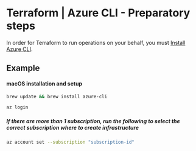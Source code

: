 # Terraform | Azure CLI - Preparatory steps

In order for Terraform to run operations on your behalf, you must [Install Azure CLI](https://learn.microsoft.com/en-us/cli/azure/install-azure-cli).

## Example

#### macOS installation and setup

```bash
brew update && brew install azure-cli
```


```bash
az login
```

##### If there are more than 1 subscription, run the following to select the correct subscription where to create infrastructure

```bash
az account set --subscription "subscription-id"
```